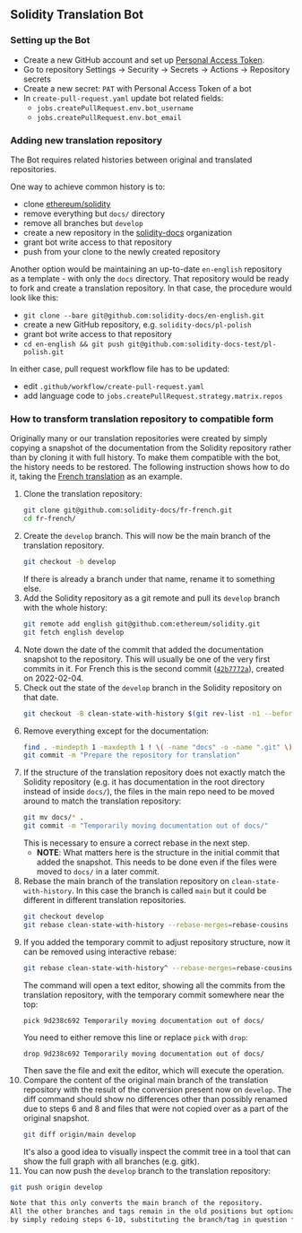 ## Solidity Translation Bot

### Setting up the Bot
- Create a new GitHub account and set up [Personal Access Token](https://docs.github.com/en/authentication/keeping-your-account-and-data-secure/creating-a-personal-access-token).
- Go to repository Settings -> Security -> Secrets -> Actions -> Repository secrets
- Create a new secret: `PAT` with Personal Access Token of a bot
- In `create-pull-request.yaml` update bot related fields:
    - `jobs.createPullRequest.env.bot_username`
    - `jobs.createPullRequest.env.bot_email`

### Adding new translation repository
The Bot requires related histories between original and translated repositories.

One way to achieve common history is to:
- clone [ethereum/solidity](https://github.com/ethereum/solidity/)
- remove everything but `docs/` directory
- remove all branches but `develop`
- create a new repository in the [solidity-docs](https://github.com/solidity-docs) organization
- grant bot write access to that repository
- push from your clone to the newly created repository

Another option would be maintaining an up-to-date `en-english` repository as a template - with only the `docs` directory.
That repository would be ready to fork and create a translation repository.
In that case, the procedure would look like this:
- `git clone --bare git@github.com:solidity-docs/en-english.git`
- create a new GitHub repository, e.g. `solidity-docs/pl-polish`
- grant bot write access to that repository
- `cd en-english && git push git@github.com:solidity-docs-test/pl-polish.git`

In either case, pull request workflow file has to be updated:
- edit `.github/workflow/create-pull-request.yaml`
- add language code to `jobs.createPullRequest.strategy.matrix.repos`

### How to transform translation repository to compatible form
Originally many or our translation repositories were created by simply copying a snapshot of
the documentation from the Solidity repository rather than by cloning it with full history.
To make them compatible with the bot, the history needs to be restored.
The following instruction shows how to do it, taking the [French translation](https://github.com/solidity-docs/fr-french/) as an example.

1. Clone the translation repository:
    ```bash
    git clone git@github.com:solidity-docs/fr-french.git
    cd fr-french/
    ```
2. Create the `develop` branch.
    This will now be the main branch of the translation repository.
    ```bash
    git checkout -b develop
    ```
    If there is already a branch under that name, rename it to something else.
2. Add the Solidity repository as a git remote and pull its `develop` branch with the whole history:
    ```bash
    git remote add english git@github.com:ethereum/solidity.git
    git fetch english develop
    ```
3. Note down the date of the commit that added the documentation snapshot to the repository.
    This will usually be one of the very first commits in it.
    For French this is the second commit ([`42b7772a`](https://github.com/solidity-docs/fr-french/commit/42b7772a145aab0cdbf4fbc300051cbba6d721df)),
    created on 2022-02-04.
4. Check out the state of the `develop` branch in the Solidity repository on that date.
    ```bash
    git checkout -B clean-state-with-history $(git rev-list -n1 --before=2022-02-04 english/develop)
    ```
5. Remove everything except for the documentation:
    ```bash
    find . -mindepth 1 -maxdepth 1 ! \( -name "docs" -o -name ".git" \) -exec git rm -r {} \;
    git commit -m "Prepare the repository for translation"
    ```
6. If the structure of the translation repository does not exactly match the Solidity repository
    (e.g. it has documentation in the root directory instead of inside `docs/`),
    the files in the main repo need to be moved around to match the translation repository:
    ```bash
    git mv docs/* .
    git commit -m "Temporarily moving documentation out of docs/"
    ```
    This is necessary to ensure a correct rebase in the next step.
    - **NOTE**: What matters here is the structure in the initial commit that added the snapshot.
      This needs to be done even if the files were moved to `docs/` in a later commit.
7. Rebase the main branch of the translation repository on `clean-state-with-history`.
    In this case the branch is called `main` but it could be different in different translation repositories.
    ```bash
    git checkout develop
    git rebase clean-state-with-history --rebase-merges=rebase-cousins --strategy-option theirs
    ```
8. If you added the temporary commit to adjust repository structure, now it can be removed using interactive rebase:
    ```bash
    git rebase clean-state-with-history^ --rebase-merges=rebase-cousins --interactive
    ```
    The command will open a text editor, showing all the commits from the translation repository, with the temporary commit somewhere near the top:
    ```
    pick 9d238c692 Temporarily moving documentation out of docs/
    ```
    You need to either remove this line or replace `pick` with `drop`:
    ```
    drop 9d238c692 Temporarily moving documentation out of docs/
    ```
    Then save the file and exit the editor, which will execute the operation.
9. Compare the content of the original main branch of the translation repository with the result of the conversion present now on `develop`.
    The diff command should show no differences other than possibly renamed due to steps 6 and 8 and files that were not copied over as a part of the original snapshot.
    ```bash
    git diff origin/main develop
    ```
    It's also a good idea to visually inspect the commit tree in a tool that can show the full graph with all branches (e.g. gitk).
10. You can now push the `develop` branch to the translation repository:
   ```bash
   git push origin develop

Note that this only converts the main branch of the repository.
All the other branches and tags remain in the old positions but optionally they can also be converted
by simply redoing steps 6-10, substituting the branch/tag in question for `develop`.

